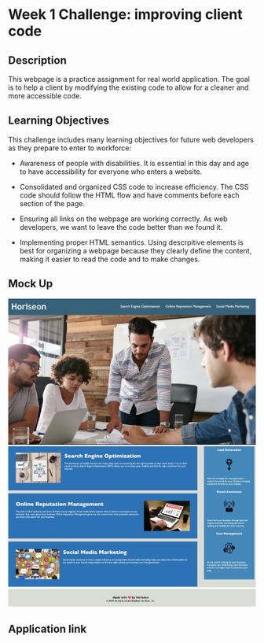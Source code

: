 # Week 1 Challenge: improving client code

## Description

This webpage is a practice assignment for real world application. The goal is to help a client by modifying the existing code to allow for a cleaner and more accessible code. 

## Learning Objectives
This challenge includes many learning objectives for future web developers as they prepare to enter to workforce:

* Awareness of people with disabilities. It is essential in this day and age to have accessibility for everyone who enters a website. 

* Consolidated and organized CSS code to increase efficiency. The CSS code should follow the HTML flow and have comments before each section of the page. 

* Ensuring all links on the webpage are working correctly. As web developers, we want to leave the code better than we found it. 

* Implementing proper HTML semantics. Using descrpitive elements is best for organizing a webpage because they clearly define the content, making it easier to read the code and to make changes. 

## Mock Up

![Screenshot-1](./readme-images/horesion1.jpg)
![Screenshot-2](./readme-images/horesion2.jpg)
![Screenshot-3](./readme-images/horesion3.jpg)

## Application link

